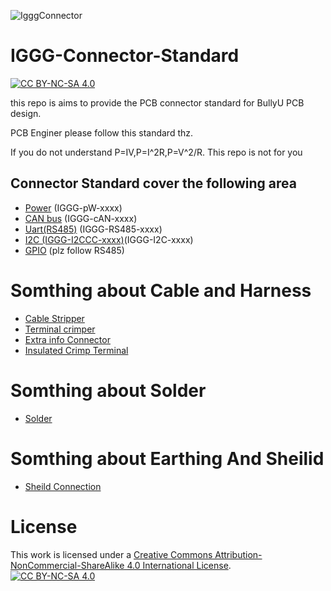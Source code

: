![IgggConnector](https://user-images.githubusercontent.com/45313904/132121245-501a313a-c6ea-4bf8-9848-5b2760ba4030.png)

# IGGG-Connector-Standard
[![CC BY-NC-SA 4.0][cc-by-nc-sa-shield]][cc-by-nc-sa]


this repo is aims to provide the PCB connector standard for BullyU PCB design.

PCB Enginer please follow this standard thz.

If you do not understand P=IV,P=I^2R,P=V^2/R. This repo is not for you

## Connector Standard cover the following area
* [Power](https://github.com/PolyU-Robocon/IGGG-Connector-Standard/tree/main/Power) (IGGG-pW-xxxx)
* [CAN bus](https://github.com/PolyU-Robocon/IGGG-Connector-Standard/tree/main/CAN%20Bus) (IGGG-cAN-xxxx)
* [Uart(RS485)](https://github.com/PolyU-Robocon/IGGG-Connector-Standard/tree/main/RS485) (IGGG-RS485-xxxx)
* [I2C (IGGG-I2CCC-xxxx)](https://github.com/PolyU-Robocon/IGGG-Connector-Standard/blob/main/I2C/readme.md)(IGGG-I2C-xxxx)
* [GPIO](https://github.com/PolyU-Robocon/IGGG-Connector-Standard/tree/main/RS485) (plz follow RS485)

# Somthing about Cable and Harness
* [Cable Stripper](https://github.com/PolyU-Robocon/IGGG-Connector-Standard/blob/main/Insulated-Crimp-Terminal/Stripper%26AWG.md)
* [Terminal crimper](https://github.com/PolyU-Robocon/IGGG-Connector-Standard/blob/main/Insulated-Crimp-Terminal/TerminalCrimper.md)
* [Extra info Connector]()
* [Insulated Crimp Terminal](https://github.com/PolyU-Robocon/IGGG-Connector-Standard/tree/main/Insulated-Crimp-Terminal)
# Somthing about Solder
* [Solder](https://github.com/PolyU-Robocon/IGGG-Connector-Standard/tree/main/solder)
# Somthing about Earthing And Sheilid
* [Sheild Connection](https://github.com/PolyU-Robocon/IGGG-Connector-Standard/tree/main/shield)

# License
This work is licensed under a
[Creative Commons Attribution-NonCommercial-ShareAlike 4.0 International License][cc-by-nc-sa].   
[![CC BY-NC-SA 4.0][cc-by-nc-sa-image]][cc-by-nc-sa] 

[cc-by-nc-sa]: http://creativecommons.org/licenses/by-nc-sa/4.0/
[cc-by-nc-sa-image]: https://licensebuttons.net/l/by-nc-sa/4.0/88x31.png
[cc-by-nc-sa-shield]: https://img.shields.io/badge/License-CC%20BY--NC--SA%204.0-lightgrey.svg

